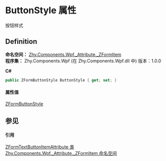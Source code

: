 # ButtonStyle 属性


按钮样式



## Definition
**命名空间：** <a href="N_Zhy_Components_Wpf__Attribute__ZFormItem">Zhy.Components.Wpf._Attribute._ZFormItem</a>  
**程序集：** Zhy.Components.Wpf (在 Zhy.Components.Wpf.dll 中) 版本：1.0.0

**C#**
``` C#
public ZFormButtonStyle ButtonStyle { get; set; }
```



#### 属性值
<a href="T_Zhy_Components_Wpf__Enum_ZFormButtonStyle">ZFormButtonStyle</a>

## 参见


#### 引用
<a href="T_Zhy_Components_Wpf__Attribute__ZFormItem_ZFormTextButtonItemAttribute">ZFormTextButtonItemAttribute 类</a>  
<a href="N_Zhy_Components_Wpf__Attribute__ZFormItem">Zhy.Components.Wpf._Attribute._ZFormItem 命名空间</a>  

